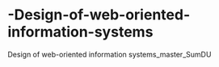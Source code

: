 # -Design-of-web-oriented-information-systems
 Design of web-oriented information systems_master_SumDU
